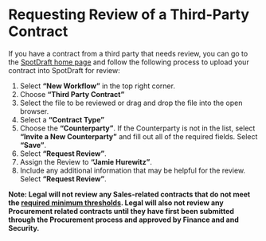 # Requesting Review of a Third-Party Contract

If you have a contract from a third party that needs review, you can go to the [SpotDraft home page](https://app.spotdraft.com/) and follow the following process to upload your contract into SpotDraft for review:

1. Select **“New Workflow”** in the top right corner.
2. Choose **“Third Party Contract”**
3. Select the file to be reviewed or drag and drop the file into the open browser.
4. Select a **“Contract Type”**
5. Choose the **“Counterparty”**. If the Counterparty is not in the list, select **“Invite a New Counterparty”** and fill out all of the required fields. Select **“Save”**.
6. Select **“Request Review”**.
7. Assign the Review to **“Jamie Hurewitz”**. 
8. Include any additional information that may be helpful for the review. Select **“Request Review”**.

**Note: Legal will not review any Sales-related contracts that do not meet the [required minimum thresholds](https://handbook.mattermost.com/operations/legal/contracts/requesting-sales-contracts#sales-related-contracts). Legal will also not review any Procurement related contracts until they have first been submitted through the Procurement process and approved by Finance and and Security.** 
